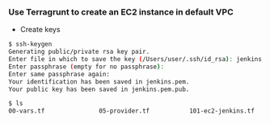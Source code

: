 ### Use Terragrunt to create an EC2 instance in default VPC

- Create keys

```bash
$ ssh-keygen
Generating public/private rsa key pair.
Enter file in which to save the key (/Users/user/.ssh/id_rsa): jenkins.pem
Enter passphrase (empty for no passphrase): 
Enter same passphrase again: 
Your identification has been saved in jenkins.pem.
Your public key has been saved in jenkins.pem.pub.

$ ls         
00-vars.tf               05-provider.tf           101-ec2-jenkins.tf       102-ec2-jenkins-slave.tf ReadMe.md                jenkins.pem              jenkins.pem.pub          run.sh
```

